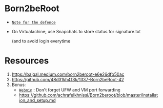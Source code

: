 # Born2beRoot
- [`Note for the defence`](https://docs.google.com/document/d/1dZrRYxHpgTi8cNhUrUqzToPPVyi_YRbk7Bjj99Hjlvo/edit?usp=sharing)
- On Virtualachine, use Snapchats to store status for signature.txt

  (and to avoid login everytime
# Resources
1. https://baigal.medium.com/born2beroot-e6e26dfb50ac
2. https://github.com/48d31kh413k/1337-Born2beRoot-42
3. Bonus:
   - [`Webmin`](https://webmin.com/download/) : Don't forget UFW and VM port forwarding
   - https://github.com/achrafelkhnissi/Born2beroot/blob/master/Installation_and_setup.md

